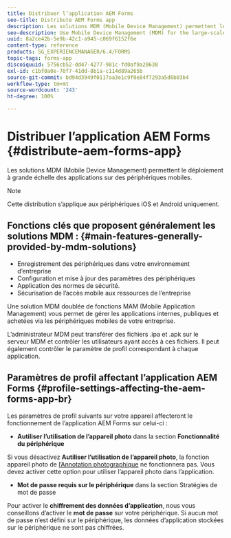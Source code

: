 ```yaml
---
title: Distribuer l’application AEM Forms
seo-title: Distribute AEM Forms app
description: Les solutions MDM (Mobile Device Management) permettent le déploiement à grande échelle des applications sur des périphériques mobiles.
seo-description: Use Mobile Device Management (MDM) for the large-scale deployment of apps on mobile devices.
uuid: 8a2ce42b-5e9b-42c1-a945-c069f6152f6e
content-type: reference
products: SG_EXPERIENCEMANAGER/6.4/FORMS
topic-tags: forms-app
discoiquuid: 5756cb52-dd47-4277-981c-fd0af9a20638
exl-id: c1bf0a0e-70f7-41dd-8b1a-c114d89a265b
source-git-commit: bd94d3949f0117aa3e1c9f0e84f7293a5d6b03b4
workflow-type: tm+mt
source-wordcount: '243'
ht-degree: 100%

---
```


# Distribuer l’application AEM Forms {#distribute-aem-forms-app}

Les solutions MDM (Mobile Device Management) permettent le déploiement à grande échelle des applications sur des périphériques mobiles.

>[!NOTE]
>
>Cette distribution s’applique aux périphériques iOS et Android uniquement.

## Fonctions clés que proposent généralement les solutions MDM : {#main-features-generally-provided-by-mdm-solutions}

* Enregistrement des périphériques dans votre environnement d’entreprise
* Configuration et mise à jour des paramètres des périphériques
* Application des normes de sécurité.
* Sécurisation de l’accès mobile aux ressources de l’entreprise

Une solution MDM doublée de fonctions MAM (Mobile Application Management) vous permet de gérer les applications internes, publiques et achetées via les périphériques mobiles de votre entreprise.

L’administrateur MDM peut transférer des fichiers .ipa et .apk sur le serveur MDM et contrôler les utilisateurs ayant accès à ces fichiers. Il peut également contrôler le paramètre de profil correspondant à chaque application.

## Paramètres de profil affectant l’application AEM Forms {#profile-settings-affecting-the-aem-forms-app-br}

Les paramètres de profil suivants sur votre appareil affecteront le fonctionnement de lʼapplication AEM Forms sur celui-ci :

* **Autiliser l’utilisation de l’appareil photo** dans la section **Fonctionnalité du périphérique**

Si vous désactivez **Autiliser l’utilisation de l’appareil photo**, la fonction appareil photo de [l’Annotation photographique](/help/forms/using/add-attachments.md) ne fonctionnera pas. Vous devez activer cette option pour utiliser l’appareil photo dans l’application.

* **Mot de passe requis sur le périphérique** dans la section Stratégies de mot de passe

Pour activer le **chiffrement des données d’application**, nous vous conseillons d’activer le **mot de passe** sur votre périphérique. Si aucun mot de passe n’est défini sur le périphérique, les données d’application stockées sur le périphérique ne sont pas chiffrées.
